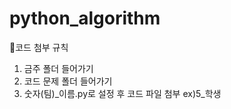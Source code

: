 # python_algorithm

🌳코드 첨부 규칙
  1. 금주 폴더 들어가기
  2. 코드 문제 폴더 들어가기
  3. 숫자(팀)_이름.py로 설정 후 코드 파일 첨부 ex)5_학생

